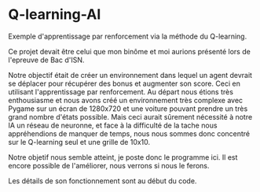 # Q-learning-AI
Exemple d'apprentissage par renforcement via la méthode du Q-learning.

Ce projet devait être celui que mon binôme et moi aurions présenté lors de l'epreuve de Bac d'ISN. 

Notre objectif était de créer un environnement dans lequel un agent devrait se déplacer pour récupérer des bonus et augmenter son score.
Ceci en utilisant l'apprentissage par renforcement.
Au départ nous étions très enthousiasme et nous avons créé un environnement très complexe avec Pygame sur un écran de 1280x720 et une voiture pouvant prendre un très grand nombre d'états possible.
Mais ceci aurait sûrement nécessité à notre IA un réseau de neuronne, et face à la difficulté de la tache nous appréhendions de manquer de temps, nous nous sommes donc concentré sur le Q-learning seul et une grille de 10x10.

Notre objetif nous semble atteint, je poste donc le programme ici. Il est encore possible de l'améliorer, nous verrons si nous le ferons.

Les détails de son fonctionnement sont au début du code.
